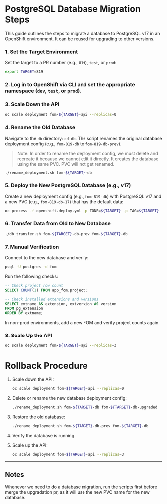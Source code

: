 # PostgreSQL Database Migration Steps

This guide outlines the steps to migrate a database to PostgreSQL v17 in an OpenShift environment. It can be reused for upgrading to other versions.

### 1. Set the Target Environment

Set the target to a PR number (e.g., `819`), `test`, or `prod`:

```bash
export TARGET=819
```

### 2. Log in to OpenShift via CLI and set the appropriate namespace (`dev`, `test`, or `prod`).

### 3. Scale Down the API

```bash
oc scale deployment fom-${TARGET}-api --replicas=0
```

### 4. Rename the Old Database

Navigate to the `db` directory: `cd db`. The script renames the original database deployment config (e.g., `fom-819-db` to `fom-819-db-prev`). 

> Note: In order to rename the deployment config, we must delete and recreate it because we cannot edit it directly. It creates the database using the same PVC. PVC will not get renamed.

```bash
./rename_deployment.sh fom-${TARGET}-db
```

### 5. Deploy the New PostgreSQL Database (e.g., v17)

Create a new deployment config (e.g., `fom-819-db`) with PostgreSQL v17 and a new PVC (e.g., `fom-819-db-17`) that has the default data:

```bash
oc process -f openshift.deploy.yml -p ZONE=${TARGET} -p TAG=${TARGET} | oc apply -f -
```

### 6. Transfer Data from Old to New Database

```bash
./db_transfer.sh fom-${TARGET}-db-prev fom-${TARGET}-db
```

### 7. Manual Verification

Connect to the new database and verify:

```bash
psql -U postgres -d fom
```

Run the following checks:

```sql
-- Check project row count
SELECT COUNT(1) FROM app_fom.project;

-- Check installed extensions and versions
SELECT extname AS extension, extversion AS version
FROM pg_extension
ORDER BY extname;
```

In non-prod environments, add a new FOM and verify project counts again.

### 8. Scale Up the API

```bash
oc scale deployment fom-${TARGET}-api --replicas=3
```

# Rollback Procedure

1. Scale down the API:

    ```bash
    oc scale deployment fom-${TARGET}-api --replicas=0
    ```

2. Delete or rename the new database deployment config:

    ```bash
    ./rename_deployment.sh fom-${TARGET}-db fom-${TARGET}-db-upgraded
    ```

3. Restore the old database:

    ```bash
    ./rename_deployment.sh fom-${TARGET}-db-prev fom-${TARGET}-db
    ```

4. Verify the database is running.

5. Scale up the API:

    ```bash
    oc scale deployment fom-${TARGET}-api --replicas=3
    ```

---

## Notes
Whenever we need to do a database migration, run the scripts first before merge the upgradation pr, as it will use the new PVC name for the new database.


